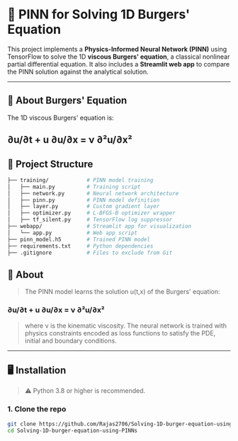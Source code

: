 # 🧠 PINN for Solving 1D Burgers' Equation

This project implements a **Physics-Informed Neural Network (PINN)** using TensorFlow to solve the 1D **viscous Burgers' equation**, a classical nonlinear partial differential equation. It also includes a **Streamlit web app** to compare the PINN solution against the analytical solution.

---

## 🔬 About Burgers' Equation

The 1D viscous Burgers' equation is:

∂u/∂t + u ∂u/∂x = ν ∂²u/∂x²
---
## 📁 Project Structure
```bash
├── training/            # PINN model training
│   ├── main.py          # Training script
│   ├── network.py       # Neural network architecture
│   ├── pinn.py          # PINN model definition
│   ├── layer.py         # Custom gradient layer
│   ├── optimizer.py     # L-BFGS-B optimizer wrapper
│   ├── tf_silent.py     # TensorFlow log suppressor
├── webapp/              # Streamlit app for visualization
│   └── app.py           # Web app script
├── pinn_model.h5        # Trained PINN model
├── requirements.txt     # Python dependencies
├── .gitignore           # Files to exclude from Git

```
## 🧪 About
> The PINN model learns the solution 
u(t,x) of the Burgers' equation:

 ### ∂u/∂t + u ∂u/∂x = ν ∂²u/∂x²
 >where ν is the kinematic viscosity. The neural network is trained with physics constraints encoded as loss functions to satisfy the PDE, initial and boundary conditions.
---
## 🖥️ Installation

> ⚠️ Python 3.8 or higher is recommended.

### 1. Clone the repo

```bash
git clone https://github.com/Rajas2706/Solving-1D-burger-equation-using-PINNs.git
cd Solving-1D-burger-equation-using-PINNs
```


